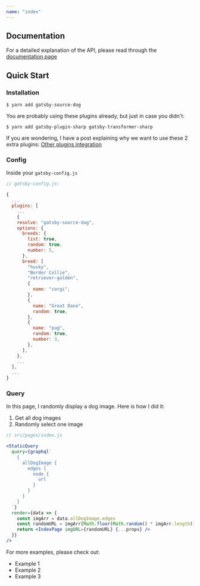 ```yaml
---
name: "index"
---
```


## Documentation

For a detailed explanation of the API, please read through the [documentation page](/docs/api)

## Quick Start

### Installation

```
$ yarn add gatsby-source-dog
```

You are probably using these plugins already, but just in case you didn't:

```
$ yarn add gatsby-plugin-sharp gatsby-transformer-sharp
```

If you are wondering, I have a post explaining why we want to use these 2 extra plugins: [Other plugins integration](/docs/other-plugins)

### Config

Inside your `gatsby-config.js`

```javascript
// gatsby-config.js:

{
  ...
  plugins: [
    ...
    {
    resolve: "gatsby-source-dog",
    options: {
      breeds: {
        list: true,
        random: true,
        number: 5,
      },
      breed: [
        "husky",
        "Border Collie",
        "retriever-golden",
        {
          name: "corgi",
        },
        {
          name: "Great Dane",
          random: true,
        },
        {
          name: "pug",
          random: true,
          number: 3,
        },
      ],
    },
    ...
  ],
  ...
}
```

### Query

In this page, I randomly display a dog image. Here is how I did it:

1.  Get all dog images
2.  Randomly select one image

```jsx
// src/pages/index.js

<StaticQuery
  query={graphql`
    {
      allDogImage {
        edges {
          node {
            url
          }
        }
      }
    }
  `}
  render={data => {
    const imgArr = data.allDogImage.edges
    const randomURL = imgArr[Math.floor(Math.random() * imgArr.length)].node.url
    return <IndexPage imgURL={randomURL} {...props} />
  }}
/>
```

For more examples, please check out:

- Example 1
- Example 2
- Example 3
